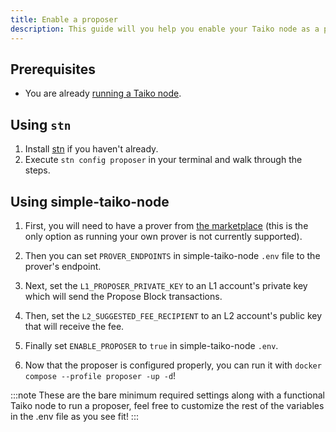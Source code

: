 ```yaml
---
title: Enable a proposer
description: This guide will you help you enable your Taiko node as a proposer.
---
```


## Prerequisites

- You are already [running a Taiko node](/guides/run-a-taiko-node).

## Using `stn`

1. Install [stn](https://github.com/d1onys1us/stn) if you haven't already.
2. Execute `stn config proposer` in your terminal and walk through the steps.

## Using simple-taiko-node

1. First, you will need to have a prover from [the marketplace](/resources/prover-marketplace) (this is the only option as running your own prover is not currently supported).

2. Then you can set `PROVER_ENDPOINTS` in simple-taiko-node `.env` file to the prover's endpoint.

3. Next, set the `L1_PROPOSER_PRIVATE_KEY` to an L1 account's private key which will send the Propose Block transactions.

4. Then, set the `L2_SUGGESTED_FEE_RECIPIENT` to an L2 account's public key that will receive the fee.

5. Finally set `ENABLE_PROPOSER` to `true` in simple-taiko-node `.env`.

6. Now that the proposer is configured properly, you can run it with `docker compose --profile proposer -up -d`!

:::note
These are the bare minimum required settings along with a functional Taiko node to run a proposer, feel free to customize the rest of the variables in the .env file as you see fit!
:::
